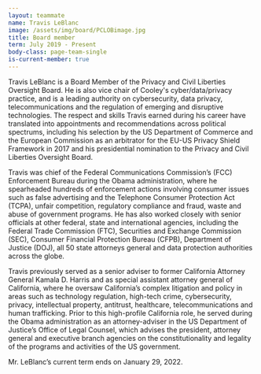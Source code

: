 ```yaml
---
layout: teammate
name: Travis LeBlanc
image: /assets/img/board/PCLOBimage.jpg
title: Board member
term: July 2019 - Present
body-class: page-team-single
is-current-member: true
---
```

Travis LeBlanc is a Board Member of the Privacy and Civil Liberties Oversight Board.  He is also vice chair of Cooley's cyber/data/privacy practice, and is a leading authority on cybersecurity, data privacy, telecommunications and the regulation of emerging and disruptive technologies.  The respect and skills Travis earned during his career have translated into appointments and recommendations across political spectrums, including his selection by the US Department of Commerce and the European Commission as an arbitrator for the EU-US Privacy Shield Framework in 2017 and his presidential nomination to the Privacy and Civil Liberties Oversight Board. 
 
Travis was chief of the Federal Communications Commission’s (FCC) Enforcement Bureau during the Obama administration, where he spearheaded hundreds of enforcement actions involving consumer issues such as false advertising and the Telephone Consumer Protection Act (TCPA), unfair competition, regulatory compliance and fraud, waste and abuse of government programs. He has also worked closely with senior officials at other federal, state and international agencies, including the Federal Trade Commission (FTC), Securities and Exchange Commission (SEC), Consumer Financial Protection Bureau (CFPB), Department of Justice (DOJ), all 50 state attorneys general and data protection authorities across the globe.
 
Travis previously served as a senior adviser to former California Attorney General Kamala D. Harris and as special assistant attorney general of California, where he oversaw California’s complex litigation and policy in areas such as technology regulation, high-tech crime, cybersecurity, privacy, intellectual property, antitrust, healthcare, telecommunications and human trafficking. Prior to this high-profile California role, he served during the Obama administration as an attorney-adviser in the US Department of Justice’s Office of Legal Counsel, which advises the president, attorney general and executive branch agencies on the constitutionality and legality of the programs and activities of the US government.
 
 
Mr. LeBlanc’s current term ends on January 29, 2022. 
